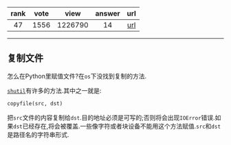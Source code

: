 
| rank | vote | view | answer | url |
|:-:|:-:|:-:|:-:|:-:|
|47|1556|1226790|14| [url](http://stackoverflow.com/questions/123198/how-do-i-copy-a-file-in-python) |
***

## 复制文件

怎么在Python里赋值文件?在`os`下没找到复制的方法.

[`shutil`](http://docs.python.org/2/library/shutil.html)有许多的方法.其中之一就是:

```python
copyfile(src, dst)
```

把`src`文件的内容复制给`dst`.目的地址必须是可写的;否则将会出现`IOError`错误.如果`dst`已经存在,将会被覆盖.一些像字符或者块设备不能用这个方法赋值.`src`和`dst`是路径名的字符串形式.